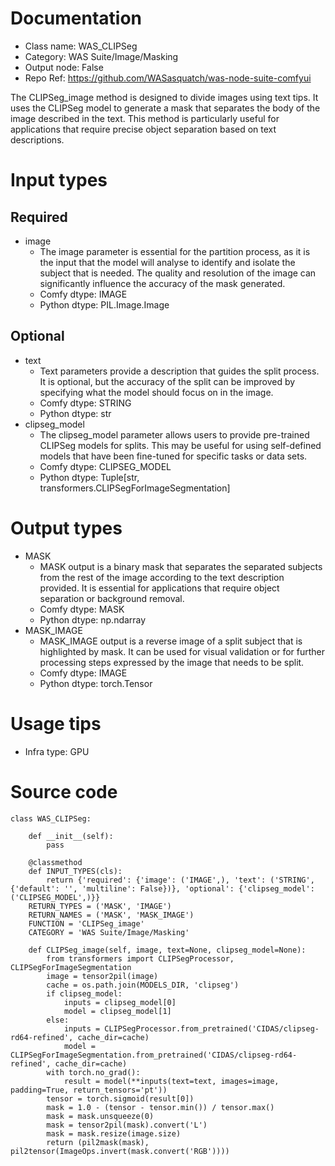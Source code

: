 # Documentation
- Class name: WAS_CLIPSeg
- Category: WAS Suite/Image/Masking
- Output node: False
- Repo Ref: https://github.com/WASasquatch/was-node-suite-comfyui

The CLIPSeg_image method is designed to divide images using text tips. It uses the CLIPSeg model to generate a mask that separates the body of the image described in the text. This method is particularly useful for applications that require precise object separation based on text descriptions.

# Input types
## Required
- image
    - The image parameter is essential for the partition process, as it is the input that the model will analyse to identify and isolate the subject that is needed. The quality and resolution of the image can significantly influence the accuracy of the mask generated.
    - Comfy dtype: IMAGE
    - Python dtype: PIL.Image.Image
## Optional
- text
    - Text parameters provide a description that guides the split process. It is optional, but the accuracy of the split can be improved by specifying what the model should focus on in the image.
    - Comfy dtype: STRING
    - Python dtype: str
- clipseg_model
    - The clipseg_model parameter allows users to provide pre-trained CLIPSeg models for splits. This may be useful for using self-defined models that have been fine-tuned for specific tasks or data sets.
    - Comfy dtype: CLIPSEG_MODEL
    - Python dtype: Tuple[str, transformers.CLIPSegForImageSegmentation]

# Output types
- MASK
    - MASK output is a binary mask that separates the separated subjects from the rest of the image according to the text description provided. It is essential for applications that require object separation or background removal.
    - Comfy dtype: MASK
    - Python dtype: np.ndarray
- MASK_IMAGE
    - MASK_IMAGE output is a reverse image of a split subject that is highlighted by mask. It can be used for visual validation or for further processing steps expressed by the image that needs to be split.
    - Comfy dtype: IMAGE
    - Python dtype: torch.Tensor

# Usage tips
- Infra type: GPU

# Source code
```
class WAS_CLIPSeg:

    def __init__(self):
        pass

    @classmethod
    def INPUT_TYPES(cls):
        return {'required': {'image': ('IMAGE',), 'text': ('STRING', {'default': '', 'multiline': False})}, 'optional': {'clipseg_model': ('CLIPSEG_MODEL',)}}
    RETURN_TYPES = ('MASK', 'IMAGE')
    RETURN_NAMES = ('MASK', 'MASK_IMAGE')
    FUNCTION = 'CLIPSeg_image'
    CATEGORY = 'WAS Suite/Image/Masking'

    def CLIPSeg_image(self, image, text=None, clipseg_model=None):
        from transformers import CLIPSegProcessor, CLIPSegForImageSegmentation
        image = tensor2pil(image)
        cache = os.path.join(MODELS_DIR, 'clipseg')
        if clipseg_model:
            inputs = clipseg_model[0]
            model = clipseg_model[1]
        else:
            inputs = CLIPSegProcessor.from_pretrained('CIDAS/clipseg-rd64-refined', cache_dir=cache)
            model = CLIPSegForImageSegmentation.from_pretrained('CIDAS/clipseg-rd64-refined', cache_dir=cache)
        with torch.no_grad():
            result = model(**inputs(text=text, images=image, padding=True, return_tensors='pt'))
        tensor = torch.sigmoid(result[0])
        mask = 1.0 - (tensor - tensor.min()) / tensor.max()
        mask = mask.unsqueeze(0)
        mask = tensor2pil(mask).convert('L')
        mask = mask.resize(image.size)
        return (pil2mask(mask), pil2tensor(ImageOps.invert(mask.convert('RGB'))))
```